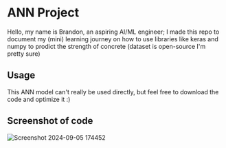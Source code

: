 # ANN Project
Hello, my name is Brandon, an aspiring AI/ML engineer; I made this repo to document my (mini) learning journey on how to use libraries like keras and numpy to prodict the strength of concrete (dataset is open-source I'm pretty sure)

## Usage
This ANN model can't really be used directly, but feel free to download the code and optimize it :)

## Screenshot of code
![Screenshot 2024-09-05 174452](https://github.com/user-attachments/assets/325eb14d-1b26-4458-9d28-ebd71931a4ae)
